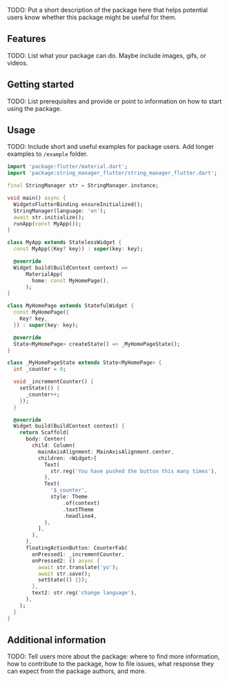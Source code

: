 <!-- 
This README describes the package. If you publish this package to pub.dev,
this README's contents appear on the landing page for your package.

For information about how to write a good package README, see the guide for
[writing package pages](https://dart.dev/guides/libraries/writing-package-pages). 

For general information about developing packages, see the Dart guide for
[creating packages](https://dart.dev/guides/libraries/create-library-packages)
and the Flutter guide for

[developing packages and plugins](https://flutter.dev/developing-packages).
-->

TODO: Put a short description of the package here that helps potential users know whether this
package might be useful for them.

## Features

TODO: List what your package can do. Maybe include images, gifs, or videos.

## Getting started

TODO: List prerequisites and provide or point to information on how to start using the package.

## Usage

TODO: Include short and useful examples for package users. Add longer examples to `/example` folder.

```dart
import 'package:flutter/material.dart';
import 'package:string_manager_flutter/string_manager_flutter.dart';

final StringManager str = StringManager.instance;

void main() async {
  WidgetsFlutterBinding.ensureInitialized();
  StringManager(language: 'en');
  await str.initialize();
  runApp(const MyApp());
}

class MyApp extends StatelessWidget {
  const MyApp({Key? key}) : super(key: key);

  @override
  Widget build(BuildContext context) =>
      MaterialApp(
        home: const MyHomePage(),
      );
}

class MyHomePage extends StatefulWidget {
  const MyHomePage({
    Key? key,
  }) : super(key: key);

  @override
  State<MyHomePage> createState() => _MyHomePageState();
}

class _MyHomePageState extends State<MyHomePage> {
  int _counter = 0;

  void _incrementCounter() {
    setState(() {
      _counter++;
    });
  }

  @override
  Widget build(BuildContext context) {
    return Scaffold(
      body: Center(
        child: Column(
          mainAxisAlignment: MainAxisAlignment.center,
          children: <Widget>[
            Text(
              str.reg('You have pushed the button this many times'),
            ),
            Text(
              '$_counter',
              style: Theme
                  .of(context)
                  .textTheme
                  .headline4,
            ),
          ],
        ),
      ),
      floatingActionButton: CounterFab(
        onPressed1: _incrementCounter,
        onPressed2: () async {
          await str.translate('yo');
          await str.save();
          setState(() {});
        },
        text2: str.reg('change language'),
      ),
    );
  }
}
```

## Additional information

TODO: Tell users more about the package: where to find more information, how to contribute to the
package, how to file issues, what response they can expect from the package authors, and more.
